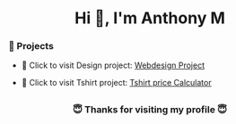 <h1 align="center">Hi 👋, I'm Anthony M</h1>


<h3 align="left">🔗 Projects</h3>

- 📄 Click to visit Design project: <a href="https://ba-anthony.github.io/learn/tshirt/" target="_blank">Webdesign Project</a>

- 📄 Click to visit Tshirt project: <a href="https://ba-anthony.github.io/learn/tshirt/" target="_blank">Tshirt price Calculator</a>



 





##
<h3 align="center"> 😇 Thanks for visiting my profile 😇 </h3>
